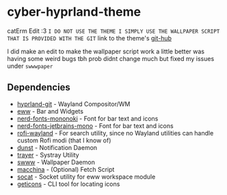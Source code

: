 # cyber-hyprland-theme 

catErm Edit :3  `I DO NOT USE THE THEME I SIMPLY USE THE WALLPAPER SCRIPT THAT IS PROVIDED WITH THE GIT` link to the theme's [git-hub](https://github.com/taylor85345/cyber-hyprland-theme)

I did make an edit to make the wallpaper script work a little better was having some weird bugs tbh prob didnt change much but fixed my issues under `swwwpaper`

## Dependencies

- [hyprland-git](https://github.com/hyprwm/hyprland) - Wayland Compositor/WM
- [eww](https://github.com/elkowar/eww) - Bar and Widgets
- [nerd-fonts-mononoki](https://github.com/ryanoasis/nerd-fonts/tree/master/patched-fonts/Mononoki) - Font for bar text and icons
- [nerd-fonts-jetbrains-mono](https://github.com/ryanoasis/nerd-fonts/blob/master/patched-fonts/JetBrainsMono/) - Font for bar text and icons
- [rofi-wayland](https://github.com/lbonn/rofi) - For search utility, since no Wayland utilities can handle custom Rofi modi (that I know of)
- [dunst](https://github.com/dunst-project/dunst) - Notification Daemon
- [trayer](https://github.com/sargon/trayer-srg) - Systray Utility
- [swww](https://github.com/GhostNaN/mpvpaper) - Wallpaper Daemon
- [macchina](https://github.com/Macchina-CLI/macchina) - (Optional) Fetch Script
- [socat](http://www.dest-unreach.org/socat/) - Socket utility for eww workspace module
- [geticons](https://git.sr.ht/~zethra/geticons) - CLI tool for locating icons
